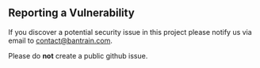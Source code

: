 ## Reporting a Vulnerability

If you discover a potential security issue in this project please notify us via email to contact@bantrain.com.
 
Please do **not** create a public github issue.
